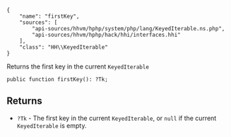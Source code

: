 ``` yamlmeta
{
    "name": "firstKey",
    "sources": [
        "api-sources/hhvm/hphp/system/php/lang/KeyedIterable.ns.php",
        "api-sources/hhvm/hphp/hack/hhi/interfaces.hhi"
    ],
    "class": "HH\\KeyedIterable"
}
```




Returns the first key in the current ` KeyedIterable `




``` Hack
public function firstKey(): ?Tk;
```




## Returns




+ ` ?Tk ` - The first key in the current `` KeyedIterable ``, or ``` null ``` if the
  current ```` KeyedIterable ```` is empty.
<!-- HHAPIDOC -->
